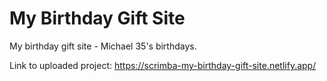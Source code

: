 # My Birthday Gift Site

My birthday gift site - Michael 35's birthdays.

Link to uploaded project: https://scrimba-my-birthday-gift-site.netlify.app/
